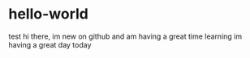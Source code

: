 # hello-world
test
hi there, im new on github and am having a great time learning 
im having a great day today 
